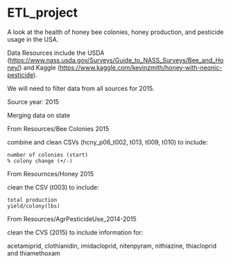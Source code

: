 # ETL_project

A look at the health of honey bee colonies, honey production, and pesticide usage in the USA.

Data Resources include the USDA (https://www.nass.usda.gov/Surveys/Guide_to_NASS_Surveys/Bee_and_Honey/) and Kaggle (https://www.kaggle.com/kevinzmith/honey-with-neonic-pesticide).

We will need to filter data from all sources for 2015.

Source year: 2015

Merging data on state

From Resources/Bee Colonies 2015


  combine and clean CSVs (hcny_p06_t002, t013, t009, t010) to include:
  
  
    number of colonies (start)
    % colony change (+/-)

From Resournces/Honey 2015


  clean the CSV (t003)  to include:
  
  
    total production
    yield/colony(lbs)
    
From Resources/AgrPesticideUse_2014-2015

  clean the CVS (2015) to include information for:
  
  
  acetamiprid, clothianidin, imidacloprid, nitenpyram, 
  nithiazine, thiacloprid and thiamethoxam
    
